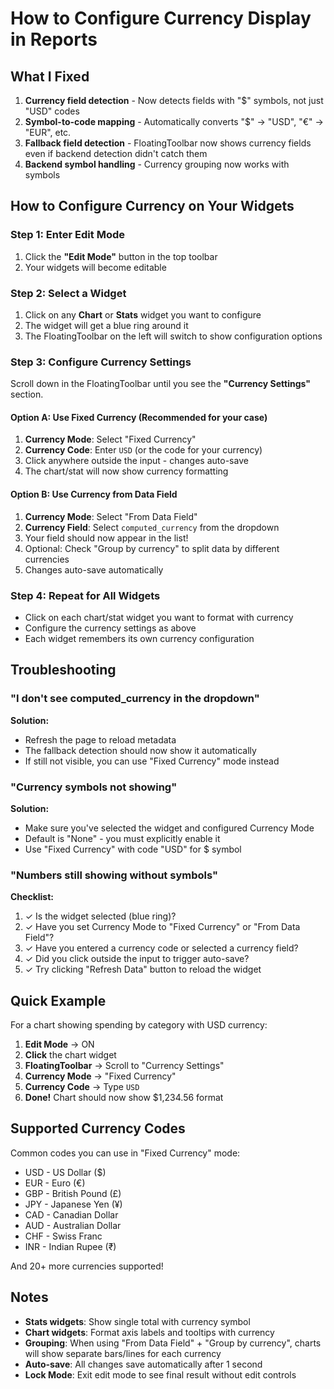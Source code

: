 # How to Configure Currency Display in Reports

## What I Fixed

1. **Currency field detection** - Now detects fields with "$" symbols, not just "USD" codes
2. **Symbol-to-code mapping** - Automatically converts "$" → "USD", "€" → "EUR", etc.
3. **Fallback field detection** - FloatingToolbar now shows currency fields even if backend detection didn't catch them
4. **Backend symbol handling** - Currency grouping now works with symbols

## How to Configure Currency on Your Widgets

### Step 1: Enter Edit Mode
1. Click the **"Edit Mode"** button in the top toolbar
2. Your widgets will become editable

### Step 2: Select a Widget
1. Click on any **Chart** or **Stats** widget you want to configure
2. The widget will get a blue ring around it
3. The FloatingToolbar on the left will switch to show configuration options

### Step 3: Configure Currency Settings

Scroll down in the FloatingToolbar until you see the **"Currency Settings"** section.

#### Option A: Use Fixed Currency (Recommended for your case)
1. **Currency Mode**: Select "Fixed Currency"
2. **Currency Code**: Enter `USD` (or the code for your currency)
3. Click anywhere outside the input - changes auto-save
4. The chart/stat will now show currency formatting

#### Option B: Use Currency from Data Field
1. **Currency Mode**: Select "From Data Field"
2. **Currency Field**: Select `computed_currency` from the dropdown
3. Your field should now appear in the list!
4. Optional: Check "Group by currency" to split data by different currencies
5. Changes auto-save automatically

### Step 4: Repeat for All Widgets
- Click on each chart/stat widget you want to format with currency
- Configure the currency settings as above
- Each widget remembers its own currency configuration

## Troubleshooting

### "I don't see computed_currency in the dropdown"
**Solution:** 
- Refresh the page to reload metadata
- The fallback detection should now show it automatically
- If still not visible, you can use "Fixed Currency" mode instead

### "Currency symbols not showing"
**Solution:**
- Make sure you've selected the widget and configured Currency Mode
- Default is "None" - you must explicitly enable it
- Use "Fixed Currency" with code "USD" for $ symbol

### "Numbers still showing without symbols"
**Checklist:**
1. ✓ Is the widget selected (blue ring)?
2. ✓ Have you set Currency Mode to "Fixed Currency" or "From Data Field"?
3. ✓ Have you entered a currency code or selected a currency field?
4. ✓ Did you click outside the input to trigger auto-save?
5. ✓ Try clicking "Refresh Data" button to reload the widget

## Quick Example

For a chart showing spending by category with USD currency:

1. **Edit Mode** → ON
2. **Click** the chart widget
3. **FloatingToolbar** → Scroll to "Currency Settings"
4. **Currency Mode** → "Fixed Currency"
5. **Currency Code** → Type `USD`
6. **Done!** Chart should now show $1,234.56 format

## Supported Currency Codes

Common codes you can use in "Fixed Currency" mode:
- USD - US Dollar ($)
- EUR - Euro (€)
- GBP - British Pound (£)
- JPY - Japanese Yen (¥)
- CAD - Canadian Dollar
- AUD - Australian Dollar
- CHF - Swiss Franc
- INR - Indian Rupee (₹)

And 20+ more currencies supported!

## Notes

- **Stats widgets**: Show single total with currency symbol
- **Chart widgets**: Format axis labels and tooltips with currency
- **Grouping**: When using "From Data Field" + "Group by currency", charts will show separate bars/lines for each currency
- **Auto-save**: All changes save automatically after 1 second
- **Lock Mode**: Exit edit mode to see final result without edit controls

